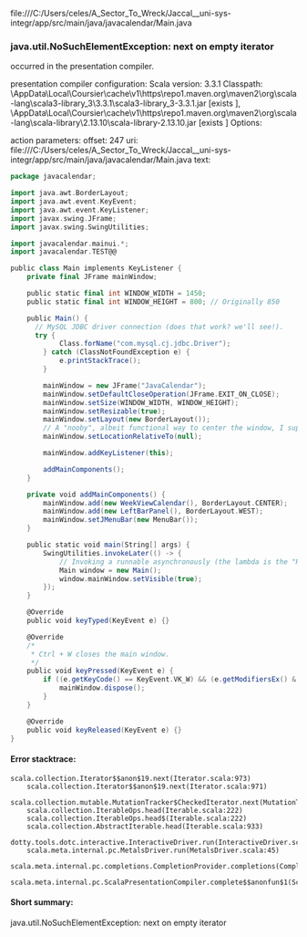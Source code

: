 file:///C:/Users/celes/A_Sector_To_Wreck/Jaccal__uni-sys-integr/app/src/main/java/javacalendar/Main.java
### java.util.NoSuchElementException: next on empty iterator

occurred in the presentation compiler.

presentation compiler configuration:
Scala version: 3.3.1
Classpath:
<HOME>\AppData\Local\Coursier\cache\v1\https\repo1.maven.org\maven2\org\scala-lang\scala3-library_3\3.3.1\scala3-library_3-3.3.1.jar [exists ], <HOME>\AppData\Local\Coursier\cache\v1\https\repo1.maven.org\maven2\org\scala-lang\scala-library\2.13.10\scala-library-2.13.10.jar [exists ]
Options:



action parameters:
offset: 247
uri: file:///C:/Users/celes/A_Sector_To_Wreck/Jaccal__uni-sys-integr/app/src/main/java/javacalendar/Main.java
text:
```scala
package javacalendar;

import java.awt.BorderLayout;
import java.awt.event.KeyEvent;
import java.awt.event.KeyListener;
import javax.swing.JFrame;
import javax.swing.SwingUtilities;

import javacalendar.mainui.*; 
import javacalendar.TEST@@

public class Main implements KeyListener {
    private final JFrame mainWindow;

    public static final int WINDOW_WIDTH = 1450;
    public static final int WINDOW_HEIGHT = 800; // Originally 850

    public Main() {
      // MySQL JDBC driver connection (does that work? we'll see!).
      try {
            Class.forName("com.mysql.cj.jdbc.Driver");
        } catch (ClassNotFoundException e) {
            e.printStackTrace();
        }

        mainWindow = new JFrame("JavaCalendar");
        mainWindow.setDefaultCloseOperation(JFrame.EXIT_ON_CLOSE);
        mainWindow.setSize(WINDOW_WIDTH, WINDOW_HEIGHT);
        mainWindow.setResizable(true);
        mainWindow.setLayout(new BorderLayout());  
        // A "nooby", albeit functional way to center the window, I suppose.
        mainWindow.setLocationRelativeTo(null);

        mainWindow.addKeyListener(this);

        addMainComponents();
    }

    private void addMainComponents() {
        mainWindow.add(new WeekViewCalendar(), BorderLayout.CENTER);
        mainWindow.add(new LeftBarPanel(), BorderLayout.WEST);
        mainWindow.setJMenuBar(new MenuBar());
    }

    public static void main(String[] args) {
        SwingUtilities.invokeLater(() -> {
            // Invoking a runnable asynchronously (the lambda is the "Runnable" class; or the run() method).
            Main window = new Main();
            window.mainWindow.setVisible(true);
        });
    }

    @Override
    public void keyTyped(KeyEvent e) {}

    @Override
    /*
     * Ctrl + W closes the main window.
     */
    public void keyPressed(KeyEvent e) {
        if ((e.getKeyCode() == KeyEvent.VK_W) && (e.getModifiersEx() & KeyEvent.CTRL_DOWN_MASK) != 0) {
            mainWindow.dispose();
        }
    }

    @Override
    public void keyReleased(KeyEvent e) {}
}

```



#### Error stacktrace:

```
scala.collection.Iterator$$anon$19.next(Iterator.scala:973)
	scala.collection.Iterator$$anon$19.next(Iterator.scala:971)
	scala.collection.mutable.MutationTracker$CheckedIterator.next(MutationTracker.scala:76)
	scala.collection.IterableOps.head(Iterable.scala:222)
	scala.collection.IterableOps.head$(Iterable.scala:222)
	scala.collection.AbstractIterable.head(Iterable.scala:933)
	dotty.tools.dotc.interactive.InteractiveDriver.run(InteractiveDriver.scala:168)
	scala.meta.internal.pc.MetalsDriver.run(MetalsDriver.scala:45)
	scala.meta.internal.pc.completions.CompletionProvider.completions(CompletionProvider.scala:46)
	scala.meta.internal.pc.ScalaPresentationCompiler.complete$$anonfun$1(ScalaPresentationCompiler.scala:146)
```
#### Short summary: 

java.util.NoSuchElementException: next on empty iterator